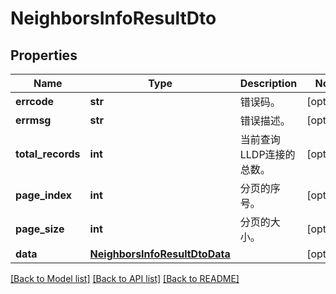 # NeighborsInfoResultDto

## Properties
Name | Type | Description | Notes
------------ | ------------- | ------------- | -------------
**errcode** | **str** | 错误码。 | [optional] 
**errmsg** | **str** | 错误描述。 | [optional] 
**total_records** | **int** | 当前查询LLDP连接的总数。 | [optional] 
**page_index** | **int** | 分页的序号。 | [optional] 
**page_size** | **int** | 分页的大小。 | [optional] 
**data** | [**NeighborsInfoResultDtoData**](NeighborsInfoResultDtoData.md) |  | [optional] 

[[Back to Model list]](../README.md#documentation-for-models) [[Back to API list]](../README.md#documentation-for-api-endpoints) [[Back to README]](../README.md)


